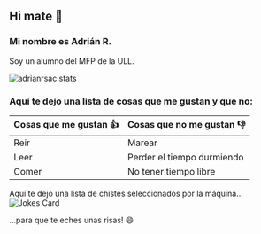 ## Hi mate 👋

### Mi nombre es Adrián R.

Soy un alumno del MFP de la ULL.

![adrianrsac stats](https://github-readme-stats.vercel.app/api?username=adrianrsac&show_icons=true&locale=en)

### Aquí te dejo una lista de cosas que me gustan y que no:

Cosas que me gustan :+1: | Cosas que no me gustan :-1:
--------------------|-----------------------
Reir | Marear
Leer | Perder el tiempo durmiendo
Comer | No tener tiempo libre

Aquí te dejo una lista de chistes seleccionados por la máquina...
![Jokes Card](https://readme-jokes.vercel.app/api)

...para que te eches unas risas! :smile:



<!--
**adrianrsac/adrianrsac** is a ✨ _special_ ✨ repository because its `README.md` (this file) appears on your GitHub profile.

Here are some ideas to get you started:

- 🔭 I’m currently working on ...
- 🌱 I’m currently learning ...
- 👯 I’m looking to collaborate on ...
- 🤔 I’m looking for help with ...
- 💬 Ask me about ...
- 📫 How to reach me: ...
- 😄 Pronouns: ...
- ⚡ Fun fact: ...
-->

